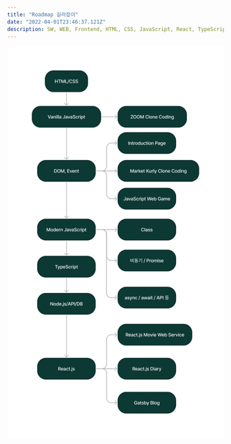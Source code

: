 ```yaml
---
title: "Roadmap 길라잡이"
date: "2022-04-01T23:46:37.121Z"
description: SW, WEB, Frontend, HTML, CSS, JavaScript, React, TypeScript
---
```

![Roadmap](roadmap.png)